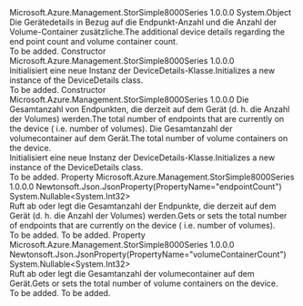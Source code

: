 <Type Name="DeviceDetails" FullName="Microsoft.Azure.Management.StorSimple8000Series.Models.DeviceDetails">
  <TypeSignature Language="C#" Value="public class DeviceDetails" />
  <TypeSignature Language="ILAsm" Value=".class public auto ansi beforefieldinit DeviceDetails extends System.Object" />
  <TypeSignature Language="DocId" Value="T:Microsoft.Azure.Management.StorSimple8000Series.Models.DeviceDetails" />
  <TypeSignature Language="VB.NET" Value="Public Class DeviceDetails" />
  <TypeSignature Language="F#" Value="type DeviceDetails = class" />
  <AssemblyInfo>
    <AssemblyName>Microsoft.Azure.Management.StorSimple8000Series</AssemblyName>
    <AssemblyVersion>1.0.0.0</AssemblyVersion>
  </AssemblyInfo>
  <Base>
    <BaseTypeName>System.Object</BaseTypeName>
  </Base>
  <Interfaces />
  <Docs>
    <summary>
            <span data-ttu-id="a7c9e-101">Die Gerätedetails in Bezug auf die Endpunkt-Anzahl und die Anzahl der Volume-Container zusätzliche.</span><span class="sxs-lookup"><span data-stu-id="a7c9e-101">The additional device details regarding the end point count and volume container count.</span></span>
            </summary>
    <remarks>To be added.</remarks>
  </Docs>
  <Members>
    <Member MemberName=".ctor">
      <MemberSignature Language="C#" Value="public DeviceDetails ();" />
      <MemberSignature Language="ILAsm" Value=".method public hidebysig specialname rtspecialname instance void .ctor() cil managed" />
      <MemberSignature Language="DocId" Value="M:Microsoft.Azure.Management.StorSimple8000Series.Models.DeviceDetails.#ctor" />
      <MemberSignature Language="VB.NET" Value="Public Sub New ()" />
      <MemberType>Constructor</MemberType>
      <AssemblyInfo>
        <AssemblyName>Microsoft.Azure.Management.StorSimple8000Series</AssemblyName>
        <AssemblyVersion>1.0.0.0</AssemblyVersion>
      </AssemblyInfo>
      <Parameters />
      <Docs>
        <summary>
            <span data-ttu-id="a7c9e-102">Initialisiert eine neue Instanz der DeviceDetails-Klasse.</span><span class="sxs-lookup"><span data-stu-id="a7c9e-102">Initializes a new instance of the DeviceDetails class.</span></span>
            </summary>
        <remarks>To be added.</remarks>
      </Docs>
    </Member>
    <Member MemberName=".ctor">
      <MemberSignature Language="C#" Value="public DeviceDetails (Nullable&lt;int&gt; endpointCount = null, Nullable&lt;int&gt; volumeContainerCount = null);" />
      <MemberSignature Language="ILAsm" Value=".method public hidebysig specialname rtspecialname instance void .ctor(valuetype System.Nullable`1&lt;int32&gt; endpointCount, valuetype System.Nullable`1&lt;int32&gt; volumeContainerCount) cil managed" />
      <MemberSignature Language="DocId" Value="M:Microsoft.Azure.Management.StorSimple8000Series.Models.DeviceDetails.#ctor(System.Nullable{System.Int32},System.Nullable{System.Int32})" />
      <MemberSignature Language="VB.NET" Value="Public Sub New (Optional endpointCount As Nullable(Of Integer) = null, Optional volumeContainerCount As Nullable(Of Integer) = null)" />
      <MemberSignature Language="F#" Value="new Microsoft.Azure.Management.StorSimple8000Series.Models.DeviceDetails : Nullable&lt;int&gt; * Nullable&lt;int&gt; -&gt; Microsoft.Azure.Management.StorSimple8000Series.Models.DeviceDetails" Usage="new Microsoft.Azure.Management.StorSimple8000Series.Models.DeviceDetails (endpointCount, volumeContainerCount)" />
      <MemberType>Constructor</MemberType>
      <AssemblyInfo>
        <AssemblyName>Microsoft.Azure.Management.StorSimple8000Series</AssemblyName>
        <AssemblyVersion>1.0.0.0</AssemblyVersion>
      </AssemblyInfo>
      <Parameters>
        <Parameter Name="endpointCount" Type="System.Nullable&lt;System.Int32&gt;" />
        <Parameter Name="volumeContainerCount" Type="System.Nullable&lt;System.Int32&gt;" />
      </Parameters>
      <Docs>
        <param name="endpointCount"><span data-ttu-id="a7c9e-103">Die Gesamtanzahl von Endpunkten, die derzeit auf dem Gerät (d. h. die Anzahl der Volumes) werden.</span><span class="sxs-lookup"><span data-stu-id="a7c9e-103">The total number of endpoints that are currently on the device ( i.e. number of volumes).</span></span></param>
        <param name="volumeContainerCount"><span data-ttu-id="a7c9e-104">Die Gesamtanzahl der volumecontainer auf dem Gerät.</span><span class="sxs-lookup"><span data-stu-id="a7c9e-104">The total number of volume containers on the device.</span></span></param>
        <summary>
            <span data-ttu-id="a7c9e-105">Initialisiert eine neue Instanz der DeviceDetails-Klasse.</span><span class="sxs-lookup"><span data-stu-id="a7c9e-105">Initializes a new instance of the DeviceDetails class.</span></span>
            </summary>
        <remarks>To be added.</remarks>
      </Docs>
    </Member>
    <Member MemberName="EndpointCount">
      <MemberSignature Language="C#" Value="public Nullable&lt;int&gt; EndpointCount { get; set; }" />
      <MemberSignature Language="ILAsm" Value=".property instance valuetype System.Nullable`1&lt;int32&gt; EndpointCount" />
      <MemberSignature Language="DocId" Value="P:Microsoft.Azure.Management.StorSimple8000Series.Models.DeviceDetails.EndpointCount" />
      <MemberSignature Language="VB.NET" Value="Public Property EndpointCount As Nullable(Of Integer)" />
      <MemberSignature Language="F#" Value="member this.EndpointCount : Nullable&lt;int&gt; with get, set" Usage="Microsoft.Azure.Management.StorSimple8000Series.Models.DeviceDetails.EndpointCount" />
      <MemberType>Property</MemberType>
      <AssemblyInfo>
        <AssemblyName>Microsoft.Azure.Management.StorSimple8000Series</AssemblyName>
        <AssemblyVersion>1.0.0.0</AssemblyVersion>
      </AssemblyInfo>
      <Attributes>
        <Attribute>
          <AttributeName>Newtonsoft.Json.JsonProperty(PropertyName="endpointCount")</AttributeName>
        </Attribute>
      </Attributes>
      <ReturnValue>
        <ReturnType>System.Nullable&lt;System.Int32&gt;</ReturnType>
      </ReturnValue>
      <Docs>
        <summary>
            <span data-ttu-id="a7c9e-106">Ruft ab oder legt die Gesamtanzahl der Endpunkte, die derzeit auf dem Gerät (d. h. die Anzahl der Volumes) werden.</span><span class="sxs-lookup"><span data-stu-id="a7c9e-106">Gets or sets the total number of endpoints that are currently on the device ( i.e. number of volumes).</span></span>
            </summary>
        <value>To be added.</value>
        <remarks>To be added.</remarks>
      </Docs>
    </Member>
    <Member MemberName="VolumeContainerCount">
      <MemberSignature Language="C#" Value="public Nullable&lt;int&gt; VolumeContainerCount { get; set; }" />
      <MemberSignature Language="ILAsm" Value=".property instance valuetype System.Nullable`1&lt;int32&gt; VolumeContainerCount" />
      <MemberSignature Language="DocId" Value="P:Microsoft.Azure.Management.StorSimple8000Series.Models.DeviceDetails.VolumeContainerCount" />
      <MemberSignature Language="VB.NET" Value="Public Property VolumeContainerCount As Nullable(Of Integer)" />
      <MemberSignature Language="F#" Value="member this.VolumeContainerCount : Nullable&lt;int&gt; with get, set" Usage="Microsoft.Azure.Management.StorSimple8000Series.Models.DeviceDetails.VolumeContainerCount" />
      <MemberType>Property</MemberType>
      <AssemblyInfo>
        <AssemblyName>Microsoft.Azure.Management.StorSimple8000Series</AssemblyName>
        <AssemblyVersion>1.0.0.0</AssemblyVersion>
      </AssemblyInfo>
      <Attributes>
        <Attribute>
          <AttributeName>Newtonsoft.Json.JsonProperty(PropertyName="volumeContainerCount")</AttributeName>
        </Attribute>
      </Attributes>
      <ReturnValue>
        <ReturnType>System.Nullable&lt;System.Int32&gt;</ReturnType>
      </ReturnValue>
      <Docs>
        <summary>
            <span data-ttu-id="a7c9e-107">Ruft ab oder legt die Gesamtanzahl der volumecontainer auf dem Gerät.</span><span class="sxs-lookup"><span data-stu-id="a7c9e-107">Gets or sets the total number of volume containers on the device.</span></span>
            </summary>
        <value>To be added.</value>
        <remarks>To be added.</remarks>
      </Docs>
    </Member>
  </Members>
</Type>